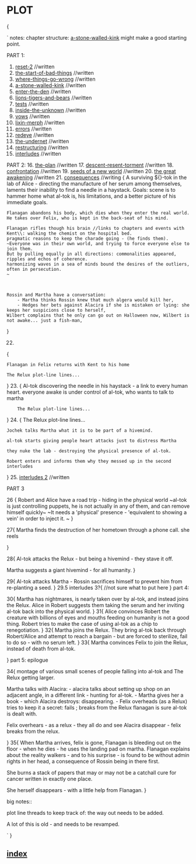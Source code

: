 # PLOT
{

`
notes: chapter structure:
[a-stone-walled-kink](a-stone-walled-kink.md) might make a good starting point. 

PART 1:
1. [reset-2](reset-2.md) //written
2. [the-start-of-bad-things](the-start-of-bad-things.md) //written
3. [where-things-go-wrong](where-things-go-wrong.md) //written
4. [a-stone-walled-kink](a-stone-walled-kink.md) //written
5. [enter-the-den](enter-the-den.md) //written
6. [lions-tigers-and-bears](lions-tigers-and-bears.md) //written
7. [tests](tests.md) //written
8. [inside-the-unknown](inside-the-unknown.md) //written
9. [vows](vows.md) //written
10. [lixin-merph](lixin-merph.md) //written
11. [errors](errors.md) //written
12. [redeye](redeye.md) //written
13. [the-undernet](the-undernet.md) //written
14. [restructuring](restructuring.md) //written
15. [interludes](interludes.md) //written

PART 2:
16. [the-plan](the-plan.md) //written
17. [descent-resent-torment](descent-resent-torment.md) //written
18. [confrontation](confrontation.md) //written
19. [seeds of a new world](seeds-of-a-new-world.md) //written
20. [the great awakening](the-great-awakening.md) //written
21. [consequences](consequences.md) //writing
  {
    A surviving ${}-tok in the lab of Alice - directing the manufacture of her serum among themselves, laments their inability to find a needle in a haystack.
    Goals: scene is to hammer home what al-tok is, his limitations, and a better picture of his immediate goals.
    
    
    Flanagan abandons his body, which dies when they enter the real world.
    He takes over Felix, who is kept in the back-seat of his mind.

    Flanagan rifles though his brain //links to chapters and events with Kent\\: walking the chemist on the hospital bed.
    pragmatic reasons to keep the charade going - (he finds them).
    ~Everyone was in their own world, and trying to force everyone else to join them.
    But by pulling equally in all directions: commonalities appeared, ripples and echos of coherence.
    harmonizing waves in a sea of minds bound the desires of the outliers, often in persecution.
    ~



    Rossin and Martha have a conversation:
        - Martha thinks Rossin knew that much algera would kill her,
        - Hedges her bets against Alacira if she is mistaken or lying: she keeps her suspicions close to herself,
    Wilbert complains that he only can go out on Halloween now, Wilbert is not awake... just a fish-man,


  }

22.
{

    Flanagan in Felix returns with Kent to his home

    The Relux plot-line lines...



}
23. 
{
    Al-tok discovering the needle in his haystack - a link to every human heart.
    everyone awake is under control of al-tok, who wants to talk to martha

        The Relux plot-line lines...

}
24.
{
    The Relux plot-line lines...

    Jochek talks Martha what it is to be part of a hivemind.

    al-tok starts giving people heart attacks just to distress Martha
    
    they nuke the lab - destroying the physical presence of al-tok.
    
    Robert enters and informs them why they messed up in the second interludes

}
25. [interludes 2](interludes.m2) //written


PART 3

26
{
Robert and Alice have a road trip - hiding in the physical world
~al-tok is just controlling puppets, he is not actually in any of them, and can remove himself quickly~
~It needs a 'physical' presence - 'equivalent to showing a vein' in order to inject it. ~
}

27{
Martha finds the destruction of her hometown through a phone call. she reels

}

28{
Al-tok attacks the Relux - but being a hivemind - they stave it off.

Martha suggests a giant hivemind - for all humanity.
}

29{
Al-tok attacks Martha - Rossin sacrifices himself to prevent him from re-planting a seed.
}
29.5 interludes 3?{
    //not sure what to put here
}
part 4:

30{
Martha has nightmares, is nearly taken over by al-tok, and instead joins the Relux.
Alice in Robert suggests them taking the serum and her inviting al-tok back into the physical world.
}
31{
Alice convinces Robert the creature with billions of eyes and mouths feeding on humanity is not a good thing.
Robert tries to make the case of using al-tok as a chip to renegotiation.
}
32{
Martha joins the Relux.
They bring al-tok back through Robert/Alice and attempt to reach a bargain - but are forced to sterilize, fail to do so - with no serum left.
}
33{
Martha convinces Felix to join the Relux, instead of death from al-tok.

}
part 5: epilogue

34{
montage of various small scenes of people falling into al-tok and The Relux getting larger.

Martha talks with Alacira:
    - alacira talks about setting up shop on an adjacent angle, in a different link - hunting for al-tok.
    - Martha gives her a book - which Alacira destroys: disappearing.
    - Felix overheads (as a Relux) tries to keep it a secret: fails ; breaks from the Relux
flanagan is sure al-tok is dealt with.

Felix overhears - as a relux - they all do and see Alacira disappear - felix breaks from the relux.

}
35{
When Martha arrives, felix is gone, Flanagan is bleeding out on the floor - when he dies - he uses the landing pad on martha.
Flanagan explains about the reality walkers - and to his surprise - is found to be without admin rights in her head, a consequence of Rossin being in there first.

She burns a stack of papers that may or may not be a catchall cure for cancer written in exactly one place.

She herself disappears - with a little help from Flanagan.
}





big notes:: 
  
  plot line threads to keep track of: 
    the way out needs to be added.
  
  A lot of this is old - and needs to be revamped.


`
}

## [index](index.md)